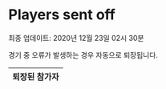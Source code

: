 # Players sent off
최종 업데이트: 2020년 12월 23일 02시 30분


경기 중 오류가 발생하는 경우 자동으로 퇴장됩니다.


| 퇴장된 참가자 |
|:---:|